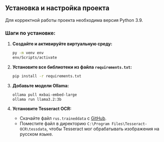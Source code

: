 ## Установка и настройка проекта

Для корректной работы проекта необходима версия Python 3.9.

### Шаги по установке:

1. **Создайте и активируйте виртуальную среду:**
    ```bash
    py -m venv env
    env/Scripts/activate
    ```

2. **Установите все библиотеки из файла `requirements.txt`:**
    ```bash
    pip install -r requirements.txt
    ```

3. **Добавьте модели Ollama:**
    ```bash
    ollama pull mxbai-embed-large
    ollama run llama3.2:3b
    ```

4. **Установите Tesseract OCR:**
    * Скачайте файл `rus.traineddata` с [GitHub](https://github.com/tesseract-ocr/tessdata).
    * Поместите файл в директорию `C:\Program Files\Tesseract-OCR\tessdata`, чтобы Tesseract мог обрабатывать изображения на русском языке.

